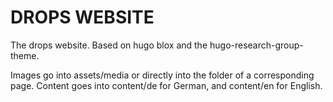 DROPS WEBSITE
===============

The drops website. Based on hugo blox and the hugo-research-group-theme.

Images go into assets/media or directly into the folder of a corresponding page.
Content goes into content/de for German, and content/en for English.
